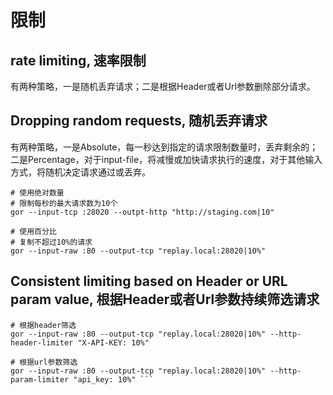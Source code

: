 # 限制

## rate limiting, 速率限制

有两种策略，一是随机丢弃请求；二是根据Header或者Url参数删除部分请求。

## Dropping random requests, 随机丢弃请求

有两种策略，一是Absolute，每一秒达到指定的请求限制数量时，丢弃剩余的；二是Percentage，对于input-file，将减慢或加快请求执行的速度，对于其他输入方式，将随机决定请求通过或丢弃。

```
# 使用绝对数量
# 限制每秒的最大请求数为10个
gor --input-tcp :28020 --outpt-http "http://staging.com|10"

# 使用百分比
# 复制不超过10%的请求
gor --input-raw :80 --output-tcp "replay.local:28020|10%"
```

## Consistent limiting based on Header or URL param value, 根据Header或者Url参数持续筛选请求

```
# 根据header筛选
gor --input-raw :80 --output-tcp "replay.local:28020|10%" --http-header-limiter "X-API-KEY: 10%"

# 根据url参数筛选
gor --input-raw :80 --output-tcp "replay.local:28020|10%" --http-param-limiter "api_key: 10%" ```
```
